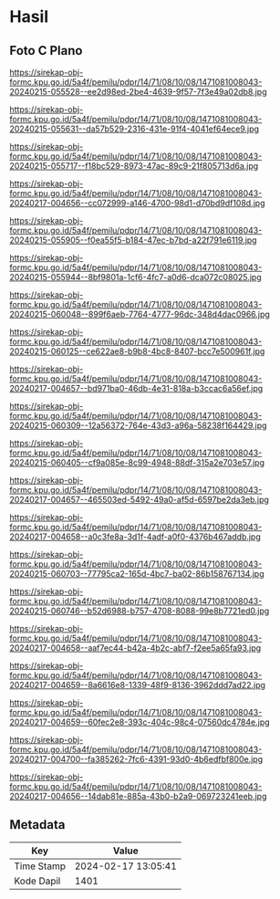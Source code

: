 # Hasil

## Foto C Plano

https://sirekap-obj-formc.kpu.go.id/5a4f/pemilu/pdpr/14/71/08/10/08/1471081008043-20240215-055528--ee2d98ed-2be4-4639-9f57-7f3e49a02db8.jpg

https://sirekap-obj-formc.kpu.go.id/5a4f/pemilu/pdpr/14/71/08/10/08/1471081008043-20240215-055631--da57b529-2316-431e-91f4-4041ef64ece9.jpg

https://sirekap-obj-formc.kpu.go.id/5a4f/pemilu/pdpr/14/71/08/10/08/1471081008043-20240215-055717--f18bc529-8973-47ac-89c9-21f805713d6a.jpg

https://sirekap-obj-formc.kpu.go.id/5a4f/pemilu/pdpr/14/71/08/10/08/1471081008043-20240217-004656--cc072999-a146-4700-98d1-d70bd9df108d.jpg

https://sirekap-obj-formc.kpu.go.id/5a4f/pemilu/pdpr/14/71/08/10/08/1471081008043-20240215-055905--f0ea55f5-b184-47ec-b7bd-a22f791e6119.jpg

https://sirekap-obj-formc.kpu.go.id/5a4f/pemilu/pdpr/14/71/08/10/08/1471081008043-20240215-055944--8bf9801a-1cf6-4fc7-a0d6-dca072c08025.jpg

https://sirekap-obj-formc.kpu.go.id/5a4f/pemilu/pdpr/14/71/08/10/08/1471081008043-20240215-060048--899f6aeb-7764-4777-96dc-348d4dac0966.jpg

https://sirekap-obj-formc.kpu.go.id/5a4f/pemilu/pdpr/14/71/08/10/08/1471081008043-20240215-060125--ce622ae8-b9b8-4bc8-8407-bcc7e500961f.jpg

https://sirekap-obj-formc.kpu.go.id/5a4f/pemilu/pdpr/14/71/08/10/08/1471081008043-20240217-004657--bd971ba0-46db-4e31-818a-b3ccac6a56ef.jpg

https://sirekap-obj-formc.kpu.go.id/5a4f/pemilu/pdpr/14/71/08/10/08/1471081008043-20240215-060309--12a56372-764e-43d3-a96a-58238f164429.jpg

https://sirekap-obj-formc.kpu.go.id/5a4f/pemilu/pdpr/14/71/08/10/08/1471081008043-20240215-060405--cf9a085e-8c99-4948-88df-315a2e703e57.jpg

https://sirekap-obj-formc.kpu.go.id/5a4f/pemilu/pdpr/14/71/08/10/08/1471081008043-20240217-004657--465503ed-5492-49a0-af5d-6597be2da3eb.jpg

https://sirekap-obj-formc.kpu.go.id/5a4f/pemilu/pdpr/14/71/08/10/08/1471081008043-20240217-004658--a0c3fe8a-3d1f-4adf-a0f0-4376b467addb.jpg

https://sirekap-obj-formc.kpu.go.id/5a4f/pemilu/pdpr/14/71/08/10/08/1471081008043-20240215-060703--77795ca2-165d-4bc7-ba02-86b158767134.jpg

https://sirekap-obj-formc.kpu.go.id/5a4f/pemilu/pdpr/14/71/08/10/08/1471081008043-20240215-060746--b52d6988-b757-4708-8088-99e8b7721ed0.jpg

https://sirekap-obj-formc.kpu.go.id/5a4f/pemilu/pdpr/14/71/08/10/08/1471081008043-20240217-004658--aaf7ec44-b42a-4b2c-abf7-f2ee5a65fa93.jpg

https://sirekap-obj-formc.kpu.go.id/5a4f/pemilu/pdpr/14/71/08/10/08/1471081008043-20240217-004659--8a6616e8-1339-48f9-8136-3962ddd7ad22.jpg

https://sirekap-obj-formc.kpu.go.id/5a4f/pemilu/pdpr/14/71/08/10/08/1471081008043-20240217-004659--60fec2e8-393c-404c-98c4-07560dc4784e.jpg

https://sirekap-obj-formc.kpu.go.id/5a4f/pemilu/pdpr/14/71/08/10/08/1471081008043-20240217-004700--fa385262-7fc6-4391-93d0-4b6edfbf800e.jpg

https://sirekap-obj-formc.kpu.go.id/5a4f/pemilu/pdpr/14/71/08/10/08/1471081008043-20240217-004656--14dab81e-885a-43b0-b2a9-069723241eeb.jpg


## Metadata

| Key        | Value               |
| ---------- | ------------------- |
| Time Stamp | 2024-02-17 13:05:41 |
| Kode Dapil | 1401                |




